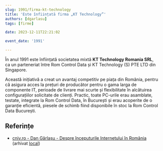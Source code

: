```yaml
---
slug: 1991/firma-kt-technology
title: 'Este înființată firma „KT Technology”'
authors: [dgarlasu]
tags: [firme]

date: 2023-12-11T22:21:02

event_date: '1991'

---
```


În anul 1991 este înființată societatea mixtă **KT Technology Romania SRL**, ca
un parteneriat între Rom Control Data și KT Technology (S) PTE LTD din Singapore.

<!-- truncate -->

Această inițiativă a creat un avantaj competitiv pe piața din România, pentru că asigura acces la prețuri de producător pentru o gama larga de componente IT, perioade de livrare mai scurte și flexibilitate în alcătuirea configurațiilor solicitate de clienți. Practic, toate PC-urile erau asamblate, testate, integrate la Rom Control Data, în București și erau acoperite de o garanție eficientă, piesele de schimb fiind disponibile în stoc la Rom Control Data București.

## Referințe

- [cniv.ro - Dan Gârlașu - Despre începuturile Internetului în România](https://cniv.ro/documents/26/CNIV_Volum_Aniversar_2023_-_Versiune_Online_DPxioQg.pdf) (arhivat [local](https://cronica-it.github.io/arhiva/#2023))
